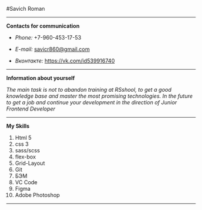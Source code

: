 #Savich Roman

***

**Contacts for communication**

* *Phone:* +7-960-453-17-53

* *E-mail:* savicr860@gmail.com

* *Вконтакте:* https://vk.com/id539916740

***

**Information about yourself**

*The main task is not to abandon training at RSshool, to get a good knowledge base and master the most promising technologies. In the future to get a job and continue your development in the direction of Junior Frontend Developer*

***

**My Skills**

1. Html 5
2. css 3
3. sass/scss
4. flex-box
5. Grid-Layout
6. Git
7. БЭМ
8. VC Code
9. Figma
10. Adobe Photoshop

***

